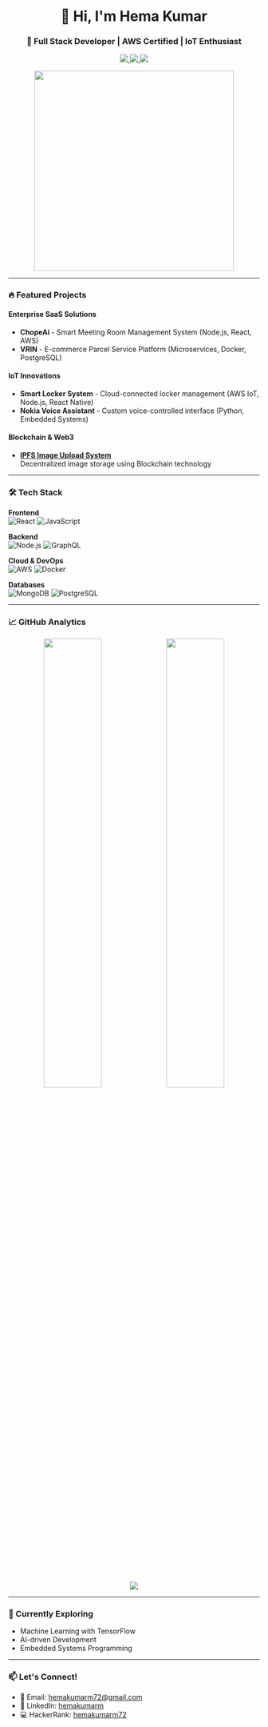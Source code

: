 <h1 align="center">👋 Hi, I'm Hema Kumar</h1>
<h3 align="center">🚀 Full Stack Developer | AWS Certified | IoT Enthusiast</h3>

<p align="center">
  <a href="https://linkedin.com/in/hemakumarm">
    <img src="https://img.shields.io/badge/LinkedIn-0077B5?style=for-the-badge&logo=linkedin&logoColor=white">
  </a>
  <a href="https://twitter.com/@hemakumarm72">
    <img src="https://img.shields.io/badge/Twitter-1DA1F2?style=for-the-badge&logo=twitter&logoColor=white">
  </a>
  <a href="https://drive.google.com/file/d/1n-qQ2Jy7mTT9c0ZiANPR9k3J-3ZRladD/view">
    <img src="https://img.shields.io/badge/Resume-4285F4?style=for-the-badge&logo=google-drive&logoColor=white">
  </a>
</p>

<div align="center">
  <img src="https://cdn.dribbble.com/users/1162077/screenshots/3848914/programmer.gif" width="400">
</div>

---

### 🔥 Featured Projects

#### **Enterprise SaaS Solutions**
- **ChopeAi** - Smart Meeting Room Management System (Node.js, React, AWS)
- **VRIN** - E-commerce Parcel Service Platform (Microservices, Docker, PostgreSQL)

#### **IoT Innovations**
- **Smart Locker System** - Cloud-connected locker management (AWS IoT, Node.js, React Native)
- **Nokia Voice Assistant** - Custom voice-controlled interface (Python, Embedded Systems)

#### **Blockchain & Web3**
- **[IPFS Image Upload System](https://github.com/hemakumarm72/IPFS-image-upload-blockchain)**  
  Decentralized image storage using Blockchain technology

---

### 🛠 Tech Stack

**Frontend**  
![React](https://img.shields.io/badge/React-20232A?style=for-the-badge&logo=react&logoColor=61DAFB)
![JavaScript](https://img.shields.io/badge/JavaScript-F7DF1E?style=for-the-badge&logo=javascript&logoColor=black)

**Backend**  
![Node.js](https://img.shields.io/badge/Node.js-339933?style=for-the-badge&logo=nodedotjs&logoColor=white)
![GraphQL](https://img.shields.io/badge/GraphQL-E10098?style=for-the-badge&logo=graphql&logoColor=white)

**Cloud & DevOps**  
![AWS](https://img.shields.io/badge/AWS-232F3E?style=for-the-badge&logo=amazon-aws&logoColor=white)
![Docker](https://img.shields.io/badge/Docker-2496ED?style=for-the-badge&logo=docker&logoColor=white)

**Databases**  
![MongoDB](https://img.shields.io/badge/MongoDB-47A248?style=for-the-badge&logo=mongodb&logoColor=white)
![PostgreSQL](https://img.shields.io/badge/PostgreSQL-4169E1?style=for-the-badge&logo=postgresql&logoColor=white)

---

### 📈 GitHub Analytics

<p align="center">
  <img src="https://github-readme-stats.vercel.app/api?username=hemakumarm72&show_icons=true&theme=radical" width="48%">
  <img src="https://github-readme-streak-stats.herokuapp.com/?user=hemakumarm72&theme=radical" width="48%">
</p>

<p align="center">
  <img src="https://github-readme-stats.vercel.app/api/top-langs/?username=hemakumarm72&layout=compact&theme=radical">
</p>

---

### 🌱 Currently Exploring
- Machine Learning with TensorFlow
- AI-driven Development
- Embedded Systems Programming

---

### 📫 Let's Connect!
- 💌 Email: [hemakumarm72@gmail.com](mailto:hemakumarm72@gmail.com)
- 💼 LinkedIn: [hemakumarm](https://linkedin.com/in/hemakumarm)
- 💻 HackerRank: [hemakumarm72](https://www.hackerrank.com/hemakumarm72)

